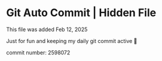# Git Auto Commit | Hidden File

This file was added Feb 12, 2025

Just for fun and keeping my daily git commit active 🤪

commit number: 2598072

